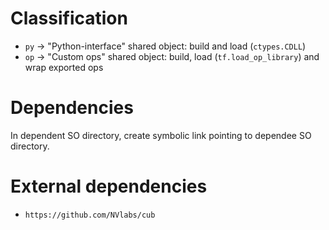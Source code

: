 # Classification

* `py` -> "Python-interface" shared object: build and load (`ctypes.CDLL`)
* `op` -> "Custom ops" shared object: build, load (`tf.load_op_library`) and wrap exported ops

# Dependencies

In dependent SO directory, create symbolic link pointing to dependee SO directory.

# External dependencies

* `https://github.com/NVlabs/cub`
